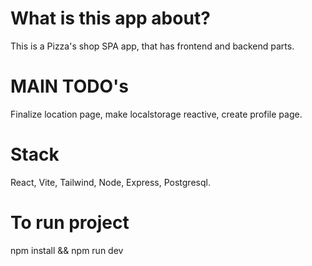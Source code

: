 # What is this app about?
This is a Pizza's shop SPA app, that has frontend and backend parts.

# MAIN TODO's
Finalize location page, make localstorage reactive, create profile page. 

# Stack
React, Vite, Tailwind, Node, Express, Postgresql.

# To run project
npm install && npm run dev